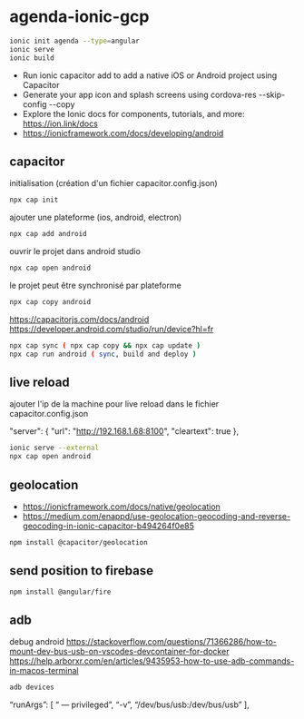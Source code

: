 # agenda-ionic-gcp


```sh
ionic init agenda --type=angular
ionic serve
ionic build
```

- Run ionic capacitor add to add a native iOS or Android project using Capacitor
- Generate your app icon and splash screens using cordova-res --skip-config --copy
- Explore the Ionic docs for components, tutorials, and more: https://ion.link/docs
- https://ionicframework.com/docs/developing/android


## capacitor

initialisation (création d'un fichier capacitor.config.json)
```sh
npx cap init
```

ajouter une plateforme (ios, android, electron)
```sh
npx cap add android
```

ouvrir le projet dans android studio
```sh
npx cap open android
```

le projet peut être synchronisé par plateforme
```sh
npx cap copy android
```
https://capacitorjs.com/docs/android
https://developer.android.com/studio/run/device?hl=fr
```sh
npx cap sync ( npx cap copy && npx cap update )
npx cap run android ( sync, build and deploy )
```

## live reload
ajouter l'ip de la machine pour live reload dans le fichier capacitor.config.json

"server": {
  "url": "http://192.168.1.68:8100",
  "cleartext": true
},
```sh
ionic serve --external 
npx cap open android
```
## geolocation
- https://ionicframework.com/docs/native/geolocation
- https://medium.com/enappd/use-geolocation-geocoding-and-reverse-geocoding-in-ionic-capacitor-b494264f0e85

```sh
npm install @capacitor/geolocation
```

## send position to firebase
```sh
npm install @angular/fire
```

## adb
debug android
https://stackoverflow.com/questions/71366286/how-to-mount-dev-bus-usb-on-vscodes-devcontainer-for-docker
https://help.arborxr.com/en/articles/9435953-how-to-use-adb-commands-in-macos-terminal
```sh
adb devices
```

“runArgs”: [ “ — privileged”,
“-v”,
“/dev/bus/usb:/dev/bus/usb” ],
